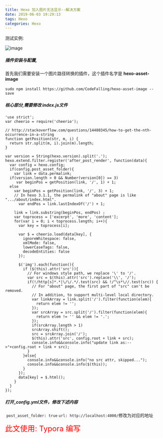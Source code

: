 ```yaml
---
title: Hexo 加入图片无法显示--解决方案
date: 2019-06-03 19:29:13
tags: Hexo
categories: Hexo
---
```


测试实例:

![image](test.png)

##### 插件安装与配置,

首先我们需要安装一个图片路径转换的插件，这个插件名字是 **hexo-asset-image**

​	`sudo npm install https://github.com/CodeFalling/hexo-asset-image --save`

##### 核心部分,需要修改 index.js文件

    'use strict';
    var cheerio = require('cheerio');
    
    // http://stackoverflow.com/questions/14480345/how-to-get-the-nth-occurrence-in-a-string
    function getPosition(str, m, i) {
      return str.split(m, i).join(m).length;
    }
    
    var version = String(hexo.version).split('.');
    hexo.extend.filter.register('after_post_render', function(data){
      var config = hexo.config;
      if(config.post_asset_folder){
        var link = data.permalink;
      if(version.length > 0 && Number(version[0]) == 3)
         var beginPos = getPosition(link, '/', 1) + 1;
      else
        var beginPos = getPosition(link, '/', 3) + 1;
        // In hexo 3.1.1, the permalink of "about" page is like ".../about/index.html".
          var endPos = link.lastIndexOf('/') + 1;
    
        link = link.substring(beginPos, endPos) ;
        var toprocess = ['excerpt', 'more', 'content'];
        for(var i = 0; i < toprocess.length; i++){
          var key = toprocess[i];
    
          var $ = cheerio.load(data[key], {
            ignoreWhitespace: false,
            xmlMode: false,
            lowerCaseTags: false,
            decodeEntities: false
          });
    
          $('img').each(function(){
            if ($(this).attr('src')){
              // For windows style path, we replace '\' to '/'.
              var src = $(this).attr('src').replace('\\', '/');
              if(!/http[s]*.*|\/\/.*/.test(src) && !/^\s*\//.test(src)) {
                // For "about" page, the first part of "src" can't be removed.
                // In addition, to support multi-level local directory.
                var linkArray = link.split('/').filter(function(elem){
                  return elem != '';
                });
                var srcArray = src.split('/').filter(function(elem){
                  return elem != '' && elem != '.';
                });
                if(srcArray.length > 1)
                srcArray.shift();
                src = srcArray.join('/');
                $(this).attr('src', config.root + link + src);
                console.info&&console.info("update link as:-->"+config.root + link + src);
              }
            }else{
              console.info&&console.info("no src attr, skipped...");
              console.info&&console.info($(this));
            }
          });
          data[key] = $.html();
        }
      }
    });

##### 打开_config.yml文件，修改下述内容

​	`post_asset_folder: true`
​	`url: http://localhost:4000/`修改为对应的地址

<font size='5' color='red'>此文使用: Typora 编写</font>